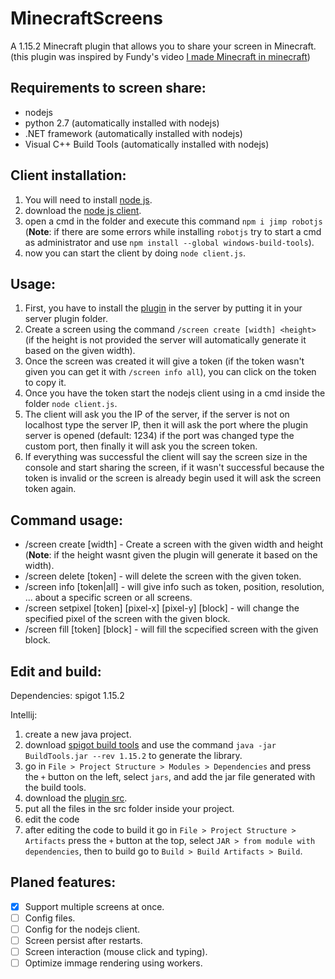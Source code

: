 # MinecraftScreens

A 1.15.2 Minecraft plugin that allows you to share your screen in Minecraft. (this plugin was inspired by Fundy's video [I made Minecraft in minecraft](https://youtu.be/BNwQf6nuvMc))

## Requirements to screen share:
- nodejs
- python 2.7 (automatically installed with nodejs)
- .NET framework (automatically installed with nodejs)
- Visual C++ Build Tools (automatically installed with nodejs)

## Client installation:
1. You will need to install [node js](https://nodejs.org/).
2. download the [node js client](/nodejs).
3. open a cmd in the folder and execute this command `npm i jimp robotjs` (**Note**: if there are some errors while installing `robotjs` try to start a cmd as administrator and use `npm install --global windows-build-tools`).
4. now you can start the client by doing `node client.js`.

## Usage:
1. First, you have to install the [plugin](https://github.com/TheCosmic04/Minecraft-Screen/releases/tag/1.0) in the server by putting it in your server plugin folder.
2. Create a screen using the command `/screen create [width] <height>` (if the height is not provided the server will automatically generate it based on the given width).
2. Once the screen was created it will give a token (if the token wasn't given you can get it with `/screen info all`), you can click on the token to copy it.
3. Once you have the token start the nodejs client using in a cmd inside the folder `node client.js`.
4. The client will ask you the IP of the server, if the server is not on localhost type the server IP, then it will ask the port where the plugin server is opened (default: 1234) if the port was changed type the custom port, then finally it will ask you the screen token.
5. If everything was successful the client will say the screen size in the console and start sharing the screen, if it wasn't successful because the token is invalid or the screen is already begin used it will ask the screen token again.

## Command usage:
 - /screen create [width] <height> - Create a screen with the given width and height (**Note**: if the height wasnt given the plugin will generate it based on the width).
 - /screen delete [token] - will delete the screen with the given token.
 - /screen info [token|all] - will give info such as token, position, resolution, ... about a specific screen or all screens.
 - /screen setpixel [token] [pixel-x] [pixel-y] [block] - will change the specified pixel of the screen with the given block. 
 - /screen fill [token] [block] - will fill the scpecified screen with the given block.

## Edit and build:
Dependencies: spigot 1.15.2

Intellij:
1. create a new java project.
2. download [spigot build tools](https://hub.spigotmc.org/jenkins/job/BuildTools/) and use the command `java -jar BuildTools.jar --rev 1.15.2` to generate the library.
3. go in `File > Project Structure > Modules > Dependencies` and press the `+` button on the left, select `jars`, and add the jar file generated with the build tools.
4. download the [plugin src](/java).
5. put all the files in the src folder inside your project.
6. edit the code
7. after editing the code to build it go in `File > Project Structure > Artifacts` press the `+` button at the top, select `JAR > from module with dependencies`, then to build go to `Build > Build Artifacts > Build`.

## Planed features:
- [x] Support multiple screens at once.
- [ ] Config files.
- [ ] Config for the nodejs client.
- [ ] Screen persist after restarts.
- [ ] Screen interaction (mouse click and typing).
- [ ] Optimize immage rendering using workers.
